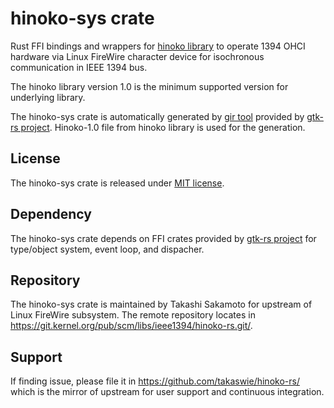 # hinoko-sys crate

Rust FFI bindings and wrappers for
[hinoko library](https://git.kernel.org/pub/scm/libs/ieee1394/libhinoko.git/) to operate 1394 OHCI
hardware via Linux FireWire character device for isochronous communication in IEEE 1394 bus.

The hinoko library version 1.0 is the minimum supported version for underlying library.

The hinoko-sys crate is automatically generated by [gir tool](https://gtk-rs.org/gir/book/) provided
by [gtk-rs project](https://gtk-rs.org/). Hinoko-1.0 file from hinoko library is used for the
generation.

## License

The hinoko-sys crate is released under [MIT license](https://spdx.org/licenses/MIT.html).

## Dependency

The hinoko-sys crate depends on FFI crates provided by [gtk-rs project](https://gtk-rs.org/) for
type/object system, event loop, and dispacher.

## Repository

The hinoko-sys crate is maintained by Takashi Sakamoto for upstream of Linux FireWire subsystem.
The remote repository locates in <https://git.kernel.org/pub/scm/libs/ieee1394/hinoko-rs.git/>.

## Support

If finding issue, please file it in <https://github.com/takaswie/hinoko-rs/> which is the mirror of
upstream for user support and continuous integration.
